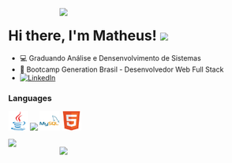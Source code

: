 <img align="right" width="400px" src="https://github.com/MatheusSCaetano/MatheusSCaetano/blob/main/blackpanther.gif">


# Hi there, I'm Matheus! <img src="https://raw.githubusercontent.com/MartinHeinz/MartinHeinz/master/wave.gif" width="30px">
- 💻 Graduando Análise e Densenvolvimento de Sistemas
- 🚀 Bootcamp Generation Brasil - Desenvolvedor Web Full Stack 
- <a href="https://www.linkedin.com/in/matheus-scaetano/"><img src="https://img.shields.io/badge/LinkedIn-%230077B5.svg?&style=flat-square&logo=linkedin&logoColor=white" alt="LinkedIn"></a>
 
 <h3></b>Languages</b></h3>
 <p>
<img width="40px" src="https://github.com/devicons/devicon/blob/master/icons/java/java-original.svg"/>
<img width="40px" src="https://img.icons8.com/color/48/000000/spring-logo.png"/> 
<img width="40px" src="https://github.com/devicons/devicon/blob/master/icons/mysql/mysql-original-wordmark.svg"/> 
<img width="40px" src="https://github.com/devicons/devicon/blob/master/icons/html5/html5-original.svg"/>
<p>
 <img align="left"  width="400px" src="https://github-readme-stats.vercel.app/api/top-langs/?username=MatheusSCaetano&layout=compact&theme=vision-friendly-dark" />
 <img align="right" width="400px" src="https://github-readme-stats.vercel.app/api?username=MatheusSCaetano&show_icons=true,css&layout=compact&theme=vision-friendly-dark" />
